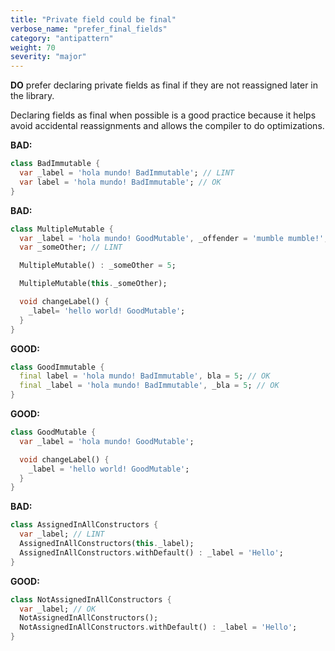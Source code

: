 ```yaml
---
title: "Private field could be final"
verbose_name: "prefer_final_fields"
category: "antipattern"
weight: 70
severity: "major"
---
```

**DO** prefer declaring private fields as final if they are not reassigned later
in the library.

Declaring fields as final when possible is a good practice because it helps
avoid accidental reassignments and allows the compiler to do optimizations.

**BAD:**
```dart
class BadImmutable {
  var _label = 'hola mundo! BadImmutable'; // LINT
  var label = 'hola mundo! BadImmutable'; // OK
}
```

**BAD:**
```dart
class MultipleMutable {
  var _label = 'hola mundo! GoodMutable', _offender = 'mumble mumble!'; // LINT
  var _someOther; // LINT

  MultipleMutable() : _someOther = 5;

  MultipleMutable(this._someOther);

  void changeLabel() {
    _label= 'hello world! GoodMutable';
  }
}
```

**GOOD:**
```dart
class GoodImmutable {
  final label = 'hola mundo! BadImmutable', bla = 5; // OK
  final _label = 'hola mundo! BadImmutable', _bla = 5; // OK
}
```

**GOOD:**
```dart
class GoodMutable {
  var _label = 'hola mundo! GoodMutable';

  void changeLabel() {
    _label = 'hello world! GoodMutable';
  }
}
```

**BAD:**
```dart
class AssignedInAllConstructors {
  var _label; // LINT
  AssignedInAllConstructors(this._label);
  AssignedInAllConstructors.withDefault() : _label = 'Hello';
}
```

**GOOD:**
```dart
class NotAssignedInAllConstructors {
  var _label; // OK
  NotAssignedInAllConstructors();
  NotAssignedInAllConstructors.withDefault() : _label = 'Hello';
}
```

